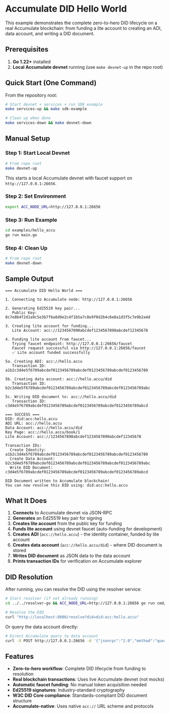 # Accumulate DID Hello World

This example demonstrates the complete zero-to-hero DID lifecycle on a real Accumulate blockchain: from funding a lite account to creating an ADI, data account, and writing a DID document.

## Prerequisites

1. **Go 1.22+** installed
2. **Local Accumulate devnet** running (use `make devnet-up` in the repo root)

## Quick Start (One Command)

From the repository root:

```bash
# Start devnet + services + run SDK example
make services-up && make sdk-example

# Clean up when done
make services-down && make devnet-down
```

## Manual Setup

### Step 1: Start Local Devnet

```bash
# From repo root
make devnet-up
```

This starts a local Accumulate devnet with faucet support on `http://127.0.0.1:26656`.

### Step 2: Set Environment

```bash
export ACC_NODE_URL=http://127.0.0.1:26656
```

### Step 3: Run Example

```bash
cd examples/hello_accu
go run main.go
```

### Step 4: Clean Up

```bash
# From repo root
make devnet-down
```

## Sample Output

```
=== Accumulate DID Hello World ===

1. Connecting to Accumulate node: http://127.0.0.1:26656

2. Generating Ed25519 key pair...
   Public Key: 8c7e8b4f2d1a9c5e3b7f6a8d9e2c4f1b5a7c8e9f0d2b4c6e8a1d3f5c7e9b2a4d

3. Creating lite account for funding...
   Lite Account: acc://1234567890abcdef1234567890abcdef12345678

4. Funding lite account from faucet...
   Trying faucet endpoint: http://127.0.0.1:26656/faucet
   Faucet request successful via http://127.0.0.1:26656/faucet
   ✅ Lite account funded successfully

5a. Creating ADI: acc://hello.accu
   Transaction ID: a1b2c3d4e5f6789abcdef0123456789abcdef0123456789abcdef0123456789

5b. Creating data account: acc://hello.accu/did
   Transaction ID: b2c3d4e5f6789abcdef0123456789abcdef0123456789abcdef0123456789abc

5c. Writing DID document to: acc://hello.accu/did
   Transaction ID: c3d4e5f6789abcdef0123456789abcdef0123456789abcdef0123456789abcd

=== SUCCESS ===
DID: did:acc:hello.accu
ADI URL: acc://hello.accu
Data Account: acc://hello.accu/did
Key Page: acc://hello.accu/book/1
Lite Account: acc://1234567890abcdef1234567890abcdef12345678

Transaction IDs:
  Create Identity: a1b2c3d4e5f6789abcdef0123456789abcdef0123456789abcdef0123456789
  Create Data Account: b2c3d4e5f6789abcdef0123456789abcdef0123456789abcdef0123456789abc
  Write DID Document: c3d4e5f6789abcdef0123456789abcdef0123456789abcdef0123456789abcd

DID Document written to Accumulate blockchain!
You can now resolve this DID using: did:acc:hello.accu
```

## What It Does

1. **Connects** to Accumulate devnet via JSON-RPC
2. **Generates** an Ed25519 key pair for signing
3. **Creates lite account** from the public key for funding
4. **Funds lite account** using devnet faucet (auto-funding for development)
5. **Creates ADI** (`acc://hello.accu`) - the identity container, funded by lite account
6. **Creates data account** (`acc://hello.accu/did`) - where DID document is stored
7. **Writes DID document** as JSON data to the data account
8. **Prints transaction IDs** for verification on Accumulate explorer

## DID Resolution

After running, you can resolve the DID using the resolver service:

```bash
# Start resolver (if not already running)
cd ../../resolver-go && ACC_NODE_URL=http://127.0.0.1:26656 go run cmd/resolver/main.go --addr :8080 --real &

# Resolve the DID
curl "http://localhost:8080/resolve?did=did:acc:hello.accu"
```

Or query the data account directly:

```bash
# Direct Accumulate query to data account
curl -X POST http://127.0.0.1:26656 -d '{"jsonrpc":"2.0","method":"query","params":{"url":"acc://hello.accu/did"},"id":1}'
```

## Features

- **Zero-to-hero workflow**: Complete DID lifecycle from funding to resolution
- **Real blockchain transactions**: Uses live Accumulate devnet (not mocks)
- **Automatic faucet funding**: No manual token acquisition needed
- **Ed25519 signatures**: Industry-standard cryptography
- **W3C DID Core compliance**: Standards-compliant DID document structure
- **Accumulate-native**: Uses native `acc://` URL scheme and protocols
